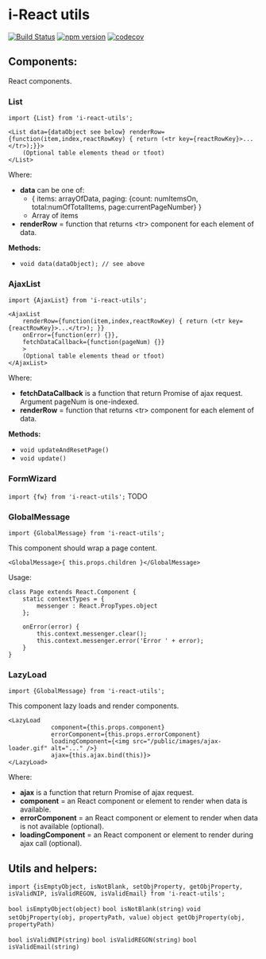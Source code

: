 # i-React utils

[![Build Status](https://travis-ci.org/m-szalik/i-react-utils.svg?branch=master)](https://travis-ci.org/m-szalik/i-react-utils)
[![npm version](https://badge.fury.io/js/i-react-utils.svg)](https://badge.fury.io/js/i-react-utils)
[![codecov](https://codecov.io/gh/m-szalik/i-react-utils/branch/master/graph/badge.svg)](https://codecov.io/gh/m-szalik/i-react-utils)

## Components:
React components.

### List
`import {List} from 'i-react-utils';`

```
<List data={dataObject see below} renderRow={function(item,index,reactRowKey) { return (<tr key={reactRowKey}>...</tr>);}}>
    (Optional table elements thead or tfoot)
</List>
```

Where:
 * **data** can be one of:
   * { items: arrayOfData, paging: {count: numItemsOn, total:numOfTotalItems, page:currentPageNumber} }
   * Array of items
 * **renderRow** = function that returns &lt;tr&gt; component for each element of data.

**Methods:**
 * `void data(dataObject); // see above`

### AjaxList
`import {AjaxList} from 'i-react-utils';`

```
<AjaxList
    renderRow={function(item,index,reactRowKey) { return (<tr key={reactRowKey}>...</tr>); }}
    onError={function(err) {}},
    fetchDataCallback={function(pageNum) {}}
    >
    (Optional table elements thead or tfoot)
</AjaxList>
```

Where:
 * **fetchDataCallback** is a function that return Promise of ajax request. Argument pageNum is one-indexed.
 * **renderRow** = function that returns &lt;tr&gt; component for each element of data.

**Methods:**
 * `void updateAndResetPage()`
 * `void update()`

### FormWizard
`import {fw} from 'i-react-utils';`
TODO


### GlobalMessage
`import {GlobalMessage} from 'i-react-utils';`

This component should wrap a page content.

```
<GlobalMessage>{ this.props.children }</GlobalMessage>
```

Usage:
```
class Page extends React.Component {
    static contextTypes = {
        messenger : React.PropTypes.object
    };

    onError(error) {
        this.context.messenger.clear();
        this.context.messenger.error('Error ' + error);
    }
}
```

### LazyLoad
`import {GlobalMessage} from 'i-react-utils';`

This component lazy loads and render components.

```
<LazyLoad
            component={this.props.component}
            errorComponent={this.props.errorComponent}
            loadingComponent={<img src="/public/images/ajax-loader.gif" alt="..." />}
            ajax={this.ajax.bind(this)}>
</LazyLoad>
```

Where:
 * **ajax** is a function that return Promise of ajax request.
 * **component** = an React component or element to render when data is available.
 * **errorComponent** = an React component or element to render when data is not available (optional).
 * **loadingComponent** = an React component or element to render during ajax call (optional).


## Utils and helpers:

`import {isEmptyObject, isNotBlank, setObjProperty, getObjProperty, isValidNIP, isValidREGON, isValidEmail} from 'i-react-utils';`

`bool isEmptyObject(object)`
`bool isNotBlank(string)`
`void setObjProperty(obj, propertyPath, value)`
`object getObjProperty(obj, propertyPath)`


`bool isValidNIP(string)`
`bool isValidREGON(string)`
`bool isValidEmail(string)`